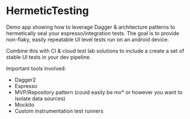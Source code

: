 # HermeticTesting

Demo app showing how to leverage Dagger & architecture patterns to hermetically seal your espresso/integration tests. The goal is to provide non-flaky, easily repeatable UI level tests run on an android device. 

Combine this with CI & cloud test lab solutions to include a create a set of stable UI tests in your dev pipeline.


Important tools involved:
- Dagger2
- Espresso
- MVP/Repository pattern (could easily be mv* or however you want to isolate data sources)
- Mockito
- Custom instrumentation test runners
